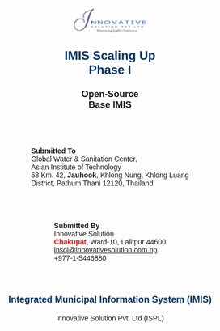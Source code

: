 <!DOCTYPE html>
<html>
<head>
    <title>IMIS Scaling Up Phase I</title>
    <style>
        body {
            font-family: Arial, sans-serif;
            text-align: center;
            margin: 50px;
        }
        .header {
            font-size: 24px;
            font-weight: bold;
            color: #003366;
        }
        .subheader {
            font-size: 18px;
            font-weight: bold;
        }
        .content {
            margin-top: 30px;
            font-size: 16px;
        }
        .footer {
            margin-top: 50px;
            font-size: 18px;
            font-weight: bold;
            color: #003366;
        }
        .submitted {
            margin-top: 40px;
            font-size: 14px;
            text-align: left;
            display: inline-block;
        }
    </style>
</head>
<body>

<img src="innovative_logo.png" alt="Innovative Solution Logo" width="150">

<p class="header">IMIS Scaling Up <br> Phase I</p>

<p class="subheader">Open-Source <br> Base IMIS</p>

<div class="submitted">
    <p><b>Submitted To</b><br>
    Global Water & Sanitation Center,<br>
    Asian Institute of Technology<br>
    58 Km. 42, <b>Jauhook</b>, Khlong Nung, Khlong Luang<br>
    District, Pathum Thani 12120, Thailand</p>
</div>

<div class="submitted">
    <p><b>Submitted By</b><br>
    Innovative Solution<br>
    <b style="color: red;">Chakupat</b>, Ward-10, Lalitpur 44600<br>
    <a href="mailto:insol@innovativesolution.com.np">insol@innovativesolution.com.np</a><br>
    +977-1-5446880</p>
</div>

<p class="footer">Integrated Municipal Information System (IMIS)</p>
<p>Innovative Solution Pvt. Ltd (ISPL)</p>

</body>
</html>
